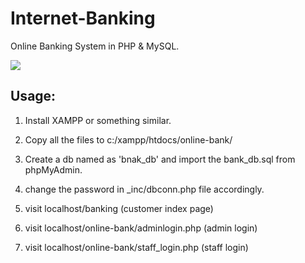 # Internet-Banking
Online Banking System in PHP & MySQL.

<img src="https://i.ibb.co/w7FY9Vk/obs.png">

## Usage:

1. Install XAMPP or something similar.

2. Copy all the files to c:/xampp/htdocs/online-bank/

3. Create a db named as 'bnak_db' and import the bank_db.sql from phpMyAdmin.

4. change the password in _inc/dbconn.php file accordingly.

5. visit localhost/banking (customer index page)

6. visit localhost/online-bank/adminlogin.php (admin login)

7. visit localhost/online-bank/staff_login.php (staff login)

